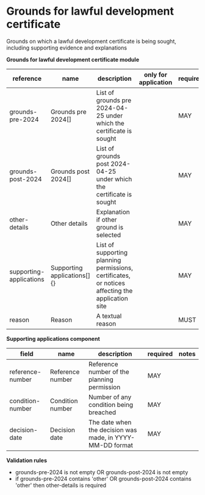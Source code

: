 # Grounds for lawful development certificate

Grounds on which a lawful development certificate is being sought,
including supporting evidence and explanations


**Grounds for lawful development certificate module**

| reference | name | description | only for application | requirement | notes |
| --- | --- | --- | --- | --- | --- |
| grounds-pre-2024 | Grounds pre 2024[] | List of grounds pre 2024-04-25 under which the certificate is sought |  | MAY | Select from the **grounds-ldc-pre-apr-2024** enum |
| grounds-post-2024 | Grounds post 2024[] | List of grounds post 2024-04-25 under which the certificate is sought |  | MAY | Select from the **grounds-ldc-post-apr-2024** enum |
| other-details | Other details | Explanation if other ground is selected |  | MAY |  |
| supporting-applications | Supporting applications[]{} | List of supporting planning permissions, certificates, or notices affecting the application site |  | MAY |  |
| reason | Reason | A textual reason |  | MUST |  |


**Supporting applications component**

field | name | description | required | notes
-- | -- | -- | -- | --
reference-number | Reference number | Reference number of the planning permission | MAY | 
condition-number | Condition number | Number of any condition being breached | MAY | 
decision-date | Decision date | The date when the decision was made, in YYYY-MM-DD format | MAY | 

**Validation rules**

- grounds-pre-2024 is not empty OR grounds-post-2024 is not empty
- if grounds-pre-2024 contains 'other' OR grounds-post-2024 contains 'other' then other-details is required
